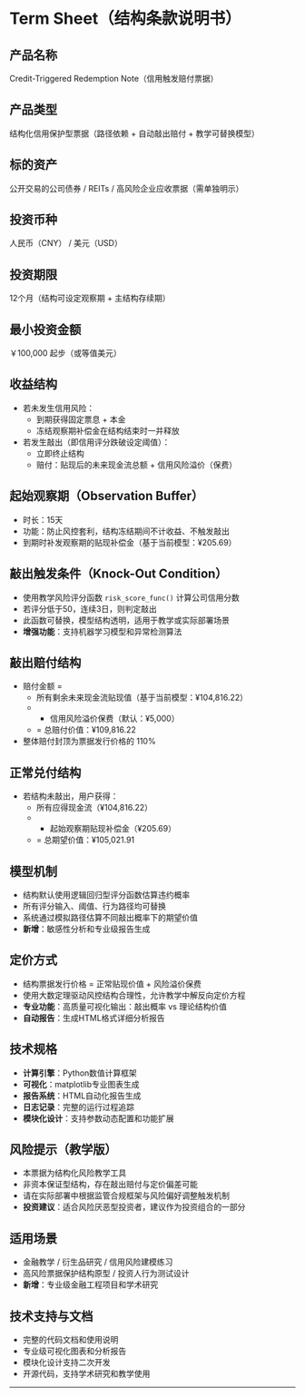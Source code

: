 # Term Sheet（结构条款说明书）

## 产品名称  
Credit-Triggered Redemption Note（信用触发赔付票据）

## 产品类型  
结构化信用保护型票据（路径依赖 + 自动敲出赔付 + 教学可替换模型）

## 标的资产  
公开交易的公司债券 / REITs / 高风险企业应收票据（需单独明示）

## 投资币种  
人民币（CNY） / 美元（USD）

## 投资期限  
12个月（结构可设定观察期 + 主结构存续期）

## 最小投资金额  
￥100,000 起步（或等值美元）

## 收益结构  
- 若未发生信用风险：  
  - 到期获得固定票息 + 本金  
  - 冻结观察期补偿金在结构结束时一并释放  
- 若发生敲出（即信用评分跌破设定阈值）：  
  - 立即终止结构  
  - 赔付：贴现后的未来现金流总额 + 信用风险溢价（保费）

## 起始观察期（Observation Buffer）  
- 时长：15天  
- 功能：防止风控套利，结构冻结期间不计收益、不触发敲出  
- 到期时补发观察期的贴现补偿金（基于当前模型：¥205.69）

## 敲出触发条件（Knock-Out Condition）  
- 使用教学风险评分函数 `risk_score_func()` 计算公司信用分数  
- 若评分低于50，连续3日，则判定敲出  
- 此函数可替换，模型结构透明，适用于教学或实际部署场景
- **增强功能**：支持机器学习模型和异常检测算法

## 敲出赔付结构  
- 赔付金额 =  
  - 所有剩余未来现金流贴现值（基于当前模型：¥104,816.22）
  - + 信用风险溢价保费（默认：¥5,000）
  - = 总赔付价值：¥109,816.22
- 整体赔付封顶为票据发行价格的 110%

## 正常兑付结构  
- 若结构未敲出，用户获得：  
  - 所有应得现金流（¥104,816.22）
  - + 起始观察期贴现补偿金（¥205.69）
  - = 总期望价值：¥105,021.91

## 模型机制  
- 结构默认使用逻辑回归型评分函数估算违约概率  
- 所有评分输入、阈值、行为路径均可替换  
- 系统通过模拟路径估算不同敲出概率下的期望价值
- **新增**：敏感性分析和专业级报告生成

## 定价方式  
- 结构票据发行价格 = 正常贴现价值 + 风险溢价保费  
- 使用大数定理驱动风控结构合理性，允许教学中解反向定价方程  
- **专业功能**：高质量可视化输出：敲出概率 vs 理论结构价值
- **自动报告**：生成HTML格式详细分析报告

## 技术规格
- **计算引擎**：Python数值计算框架
- **可视化**：matplotlib专业图表生成
- **报告系统**：HTML自动化报告生成
- **日志记录**：完整的运行过程追踪
- **模块化设计**：支持参数动态配置和功能扩展

## 风险提示（教学版）  
- 本票据为结构化风险教学工具  
- 非资本保证型结构，存在敲出赔付与定价偏差可能  
- 请在实际部署中根据监管合规框架与风险偏好调整触发机制
- **投资建议**：适合风险厌恶型投资者，建议作为投资组合的一部分

## 适用场景  
- 金融教学 / 衍生品研究 / 信用风险建模练习  
- 高风险票据保护结构原型 / 投资人行为测试设计
- **新增**：专业级金融工程项目和学术研究

## 技术支持与文档
- 完整的代码文档和使用说明
- 专业级可视化图表和分析报告
- 模块化设计支持二次开发
- 开源代码，支持学术研究和教学使用

---

